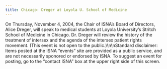 ```yaml
---
title: Chicago: Dreger at Loyola U. School of Medicine
---
```


On Thursday, November 4, 2004, the Chair of <span class="caps">ISNA</span>&#8217;s Board of Directors, Alice Dreger, will speak to medical students at Loyola University&#8217;s Stritch School of Medicine in Chicago. Dr. Dreger will review the history of the treatment of intersex and the agenda of the intersex patient rights movement. (This event is not open to the public.)\n\nStandard disclaimer: Items posted at the <span class="caps">ISNA</span> &#8220;events&#8221; site are provided as a public service, and are not necessarily sponored or endorsed by <span class="caps">ISNA</span>. To suggest an event for posting, go to the &#8220;contact <span class="caps">ISNA</span>&#8221; box at the upper right side of this screen.